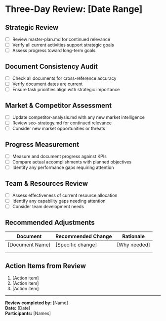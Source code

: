 # Three-Day Review: [Date Range]

<!-- Created: This template facilitates the three-day comprehensive review process to ensure strategic alignment and document consistency. -->

## Strategic Review

- [ ] Review master-plan.md for continued relevance
- [ ] Verify all current activities support strategic goals
- [ ] Assess progress toward long-term goals

## Document Consistency Audit

- [ ] Check all documents for cross-reference accuracy
- [ ] Verify document dates are current
- [ ] Ensure task priorities align with strategic importance

## Market & Competitor Assessment

- [ ] Update competitor-analysis.md with any new market intelligence
- [ ] Review seo-strategy.md for continued relevance
- [ ] Consider new market opportunities or threats

## Progress Measurement

- [ ] Measure and document progress against KPIs
- [ ] Compare actual accomplishments with planned objectives
- [ ] Identify any performance gaps requiring attention

## Team & Resources Review

- [ ] Assess effectiveness of current resource allocation
- [ ] Identify any capability gaps needing attention
- [ ] Consider team development needs

## Recommended Adjustments

| Document | Recommended Change | Rationale |
|----------|-------------------|-----------|
| [Document Name] | [Specific change] | [Why needed] |
| | | |
| | | |

## Action Items from Review

1. [Action item]
2. [Action item]
3. [Action item]

---

**Review completed by:** [Name]  
**Date:** [Date]  
**Participants:** [Names] 